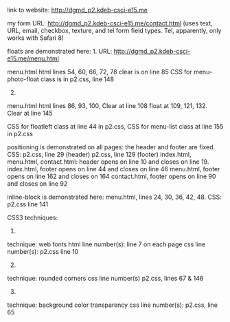 link to website: http://dgmd_p2.kdeb-csci-e15.me

my form URL:
http://dgmd_p2.kdeb-csci-e15.me/contact.html
(uses text, URL, email, checkbox, texture, and tel form field types. Tel, apparently, only works with Safari 8)

floats are demonstrated here:
1.
URL: http://dgmd_p2.kdeb-csci-e15.me/menu.html

menu.html
html lines 54, 60, 66, 72, 78
clear is on line 85
CSS for menu-photo-float class is in p2.css, line 148

2.
menu.html
html lines 86, 93, 100,
Clear at line 108
float at 109, 121, 132.
Clear at line 145

CSS for floatleft class at line 44 in p2.css, CSS for menu-list class at line 155 in p2.css

positioning is demonstrated on all pages: the header and footer are fixed. 
CSS: p2.css, line 29 (header)
p2.css, line 129 (footer)
index.html, menu.html, contact.html: header opens on line 10 and closes on line 19.
index.html, footer opens on line 44 and closes on line 46
menu.html, footer opens on line 162 and closes on 164
contact.html, footer opens on line 90 and closes on line 92

inline-block is demonstrated here:
menu.html, lines 24, 30, 36, 42, 48.
CSS: p2.css line 141


CSS3 techniques:

1.
technique: web fonts
html line number(s): line 7 on each page
css line number(s): p2.css line 10

2.
technique: rounded corners
css line number(s) p2.css, lines 67 & 148


3.
technique: background color transparency
css line number(s): p2.css, line 65

